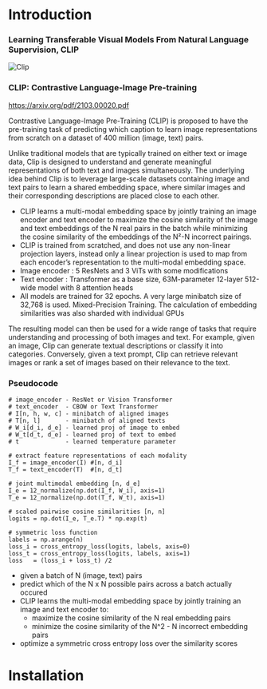 # Introduction
### Learning Transferable Visual Models From Natural Language Supervision, CLIP
![Clip](https://github.com/iljf/Assignment_CLIP/assets/94291960/78e0f6a9-0a76-4dd1-a3cf-71d86e73770a)

### CLIP: Contrastive Language-Image Pre-training

https://arxiv.org/pdf/2103.00020.pdf

Contrastive Language-Image Pre-Training (CLIP) is proposed to have the pre-training task of predicting which caption to learn image representations from scratch on a dataset of 400 million (image, text) pairs.

Unlike traditional models that are typically trained on either text or image data, Clip is designed to understand and generate meaningful representations of both text and images simultaneously. The underlying idea behind Clip is to leverage large-scale datasets containing image and text pairs to learn a shared embedding space, where similar images and their corresponding descriptions are placed close to each other.
- CLIP learns a multi-modal embedding space by jointly training an image encoder and text encoder to maximize the cosine similarity of the image and text embeddings of the N real pairs in the batch while minimizing the cosine similarity of the embeddings of the N²-N incorrect pairings.
- CLIP is trained from scratched, and does not use any non-linear projection layers, instead only a linear projection is used to map from each encoder’s representation to the multi-modal embedding space.
- Image encoder : 5 ResNets and 3 ViTs with some modifications
- Text encoder  : Transformer as a base size, 63M-parameter 12-layer 512-wide model with 8 attention heads
- All models are trained for 32 epochs. A very large minibatch size of 32,768 is used. Mixed-Precision Training. The calculation of embedding similarities was also sharded with individual GPUs
 
The resulting model can then be used for a wide range of tasks that require understanding and processing of both images and text. For example, given an image, Clip can generate textual descriptions or classify it into categories. Conversely, given a text prompt, Clip can retrieve relevant images or rank a set of images based on their relevance to the text.

### Pseudocode
```
# image_encoder - ResNet or Vision Transformer
# text_encoder  - CBOW or Text Transformer
# I[n, h, w, c] - minibatch of aligned images
# T[n, l]       - minibatch of aligned texts
# W_i[d_i, d_e] - learned proj of image to embed
# W_t[d_t, d_e] - learned proj of text to embed
# t             - learned temperature parameter

# extract feature representations of each modality
I_f = image_encoder(I) #[n, d_i]
T_f = text_encoder(T)  #[n, d_t]

# joint multimodal embedding [n, d_e]
I_e = 12_normalize(np.dot(I_f, W_i), axis=1)
T_e = 12_normalize(np.dot(T_f, W_t), axis=1)

# scaled pairwise cosine similarities [n, n]
logits = np.dot(I_e, T_e.T) * np.exp(t)

# symmetric loss function
labels = np.arange(n)
loss_i = cross_entropy_loss(logits, labels, axis=0)
loss_t = cross_entropy_loss(logits, labels, axis=1)
loss   = (loss_i + loss_t) /2
```
- given a batch of N (image, text) pairs
- predict which of the N x N possible pairs across a batch actually occured
- CLIP learns the multi-modal embedding space by jointly training an image and text encoder to:
    - maximize the cosine similarity of the N real embedding pairs
    - minimize the cosine similarity of the N^2 - N incorrect embedding pairs
- optimize a symmetric cross entropy loss over the similarity scores

# Installation
